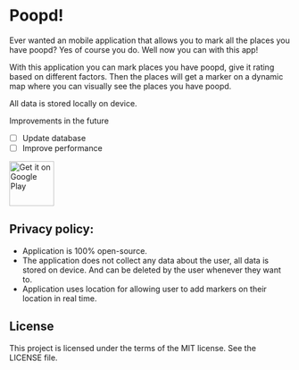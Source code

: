 # Poopd!
Ever wanted an mobile application that allows you to mark all the places you have poopd? Yes of course you do. Well now you can with this app!

With this application you can mark places you have poopd, give it rating based on different factors. Then the places will get a marker on a dynamic map where you can visually see the places you have poopd.

All data is stored locally on device.

Improvements in the future
- [ ] Update database
- [ ] Improve performance

<a href='https://play.google.com/store/apps/details?id=lars.wherehaveishit&pcampaignid=MKT-Other-global-all-co-prtnr-py-PartBadge-Mar2515-1'>
  <img alt='Get it on Google Play'
  height="80"
  src='https://play.google.com/intl/en_us/badges/images/generic/en_badge_web_generic.png'/>
</a>

## Privacy policy:
* Application is 100% open-source.
* The application does not collect any data about the user, all data is stored on device. And can be deleted by the user whenever they want to.
* Application uses location for allowing user to add markers on their location in real time.

## License
This project is licensed under the terms of the MIT license. See the LICENSE file.
